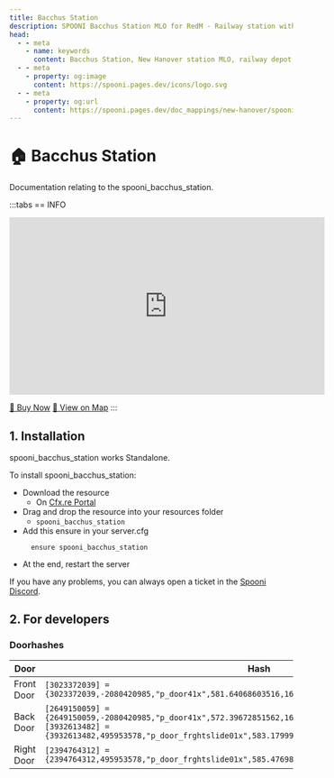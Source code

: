 ```yaml
---
title: Bacchus Station
description: SPOONI Bacchus Station MLO for RedM - Railway station with detailed interior. Remote depot for New Hanover train roleplay in Red Dead Redemption 2.
head:
  - - meta
    - name: keywords
      content: Bacchus Station, New Hanover station MLO, railway depot, train station, Bacchus Bridge, RedM station, RDR2 New Hanover
  - - meta
    - property: og:image
      content: https://spooni.pages.dev/icons/logo.svg
  - - meta
    - property: og:url
      content: https://spooni.pages.dev/doc_mappings/new-hanover/spooni_bacchus_station
---
```


# 🏠 Bacchus Station
Documentation relating to the spooni_bacchus_station.

:::tabs
== INFO
<iframe width="560" height="315" src="https://www.youtube.com/embed/vEv_MzuSU4M?si=rCW-m_h7b9zDtXuM" frameborder="0" allow="accelerometer; autoplay; clipboard-write; encrypted-media; gyroscope; picture-in-picture; web-share" allowfullscreen></iframe>

<a href="https://spooni-mapping.tebex.io/package/6119466" class="button-buy">🛒 Buy Now</a>
<a href="https://spooni.de/rdr2/?m=house71" class="button-map">📍 View on Map</a>
:::

## 1. Installation
spooni_bacchus_station works Standalone.  

To install spooni_bacchus_station:
- Download the resource
  - On [Cfx.re Portal](https://portal.cfx.re/)
- Drag and drop the resource into your resources folder
  - `spooni_bacchus_station`
- Add this ensure in your server.cfg
  ```
    ensure spooni_bacchus_station
  ```
- At the end, restart the server

If you have any problems, you can always open a ticket in the [Spooni Discord](https://discord.gg/spooni).

## 2. For developers
### Doorhashes
| Door                      | Hash
|---------------------------|----------------------------------------------------------------------------------|
| Front Door                | `[3023372039] = {3023372039,-2080420985,"p_door41x",581.64068603516,1671.8889160156,186.94519042969}`
| Back Door                 | `[2649150059] = {2649150059,-2080420985,"p_door41x",572.39672851562,1680.4866943359,186.96154785156}` <br> `[3932613482] = {3932613482,495953578,"p_door_frghtslide01x",583.17999267578,1680.1400146484,186.98399353027}`
| Right Door                | `[2394764312] = {2394764312,495953578,"p_door_frghtslide01x",585.47698974609,1672.79296875,186.87399291992}`